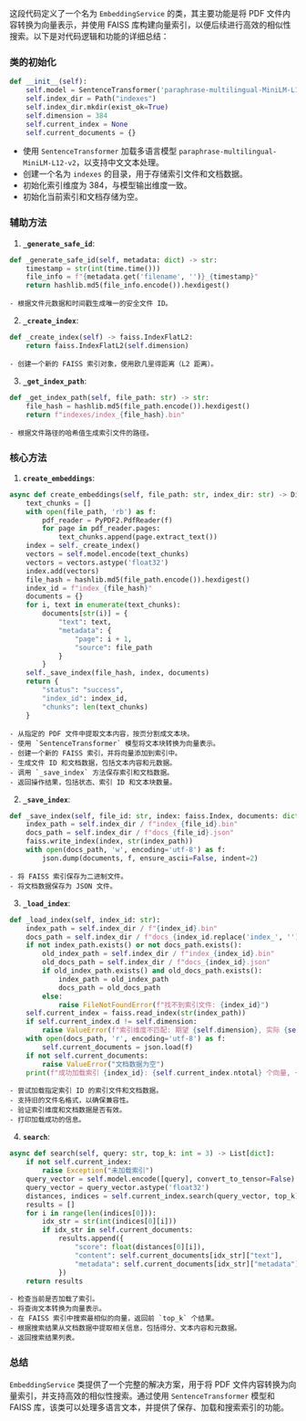 这段代码定义了一个名为 `EmbeddingService` 的类，其主要功能是将 PDF 文件内容转换为向量表示，并使用 FAISS 库构建向量索引，以便后续进行高效的相似性搜索。以下是对代码逻辑和功能的详细总结：

### 类的初始化
```python
def __init__(self):
    self.model = SentenceTransformer('paraphrase-multilingual-MiniLM-L12-v2')
    self.index_dir = Path("indexes")
    self.index_dir.mkdir(exist_ok=True)
    self.dimension = 384
    self.current_index = None
    self.current_documents = {}
```
- 使用 `SentenceTransformer` 加载多语言模型 `paraphrase-multilingual-MiniLM-L12-v2`，以支持中文文本处理。
- 创建一个名为 `indexes` 的目录，用于存储索引文件和文档数据。
- 初始化索引维度为 384，与模型输出维度一致。
- 初始化当前索引和文档存储为空。

### 辅助方法
1. **`_generate_safe_id`**:
```python
def _generate_safe_id(self, metadata: dict) -> str:
    timestamp = str(int(time.time()))
    file_info = f"{metadata.get('filename', '')}_{timestamp}"
    return hashlib.md5(file_info.encode()).hexdigest()
```
    - 根据文件元数据和时间戳生成唯一的安全文件 ID。

2. **`_create_index`**:
```python
def _create_index(self) -> faiss.IndexFlatL2:
    return faiss.IndexFlatL2(self.dimension)
```
    - 创建一个新的 FAISS 索引对象，使用欧几里得距离（L2 距离）。

3. **`_get_index_path`**:
```python
def _get_index_path(self, file_path: str) -> str:
    file_hash = hashlib.md5(file_path.encode()).hexdigest()
    return f"indexes/index_{file_hash}.bin"
```
    - 根据文件路径的哈希值生成索引文件的路径。

### 核心方法
1. **`create_embeddings`**:
```python
async def create_embeddings(self, file_path: str, index_dir: str) -> Dict:
    text_chunks = []
    with open(file_path, 'rb') as f:
        pdf_reader = PyPDF2.PdfReader(f)
        for page in pdf_reader.pages:
            text_chunks.append(page.extract_text())
    index = self._create_index()
    vectors = self.model.encode(text_chunks)
    vectors = vectors.astype('float32')
    index.add(vectors)
    file_hash = hashlib.md5(file_path.encode()).hexdigest()
    index_id = f"index_{file_hash}"
    documents = {}
    for i, text in enumerate(text_chunks):
        documents[str(i)] = {
            "text": text,
            "metadata": {
                "page": i + 1,
                "source": file_path
            }
        }
    self._save_index(file_hash, index, documents)
    return {
        "status": "success",
        "index_id": index_id,
        "chunks": len(text_chunks)
    }
```
    - 从指定的 PDF 文件中提取文本内容，按页分割成文本块。
    - 使用 `SentenceTransformer` 模型将文本块转换为向量表示。
    - 创建一个新的 FAISS 索引，并将向量添加到索引中。
    - 生成文件 ID 和文档数据，包括文本内容和元数据。
    - 调用 `_save_index` 方法保存索引和文档数据。
    - 返回操作结果，包括状态、索引 ID 和文本块数量。

2. **`_save_index`**:
```python
def _save_index(self, file_id: str, index: faiss.Index, documents: dict):
    index_path = self.index_dir / f"index_{file_id}.bin"
    docs_path = self.index_dir / f"docs_{file_id}.json"
    faiss.write_index(index, str(index_path))
    with open(docs_path, 'w', encoding='utf-8') as f:
        json.dump(documents, f, ensure_ascii=False, indent=2)
```
    - 将 FAISS 索引保存为二进制文件。
    - 将文档数据保存为 JSON 文件。

3. **`_load_index`**:
```python
def _load_index(self, index_id: str):
    index_path = self.index_dir / f"{index_id}.bin"
    docs_path = self.index_dir / f"docs_{index_id.replace('index_', '')}.json"
    if not index_path.exists() or not docs_path.exists():
        old_index_path = self.index_dir / f"index_{index_id}.bin"
        old_docs_path = self.index_dir / f"docs_{index_id}.json"
        if old_index_path.exists() and old_docs_path.exists():
            index_path = old_index_path
            docs_path = old_docs_path
        else:
            raise FileNotFoundError(f"找不到索引文件: {index_id}")
    self.current_index = faiss.read_index(str(index_path))
    if self.current_index.d != self.dimension:
        raise ValueError(f"索引维度不匹配: 期望 {self.dimension}, 实际 {self.current_index.d}")
    with open(docs_path, 'r', encoding='utf-8') as f:
        self.current_documents = json.load(f)
    if not self.current_documents:
        raise ValueError("文档数据为空")
    print(f"成功加载索引 {index_id}: {self.current_index.ntotal} 个向量, {len(self.current_documents)} 个文档")
```
    - 尝试加载指定索引 ID 的索引文件和文档数据。
    - 支持旧的文件名格式，以确保兼容性。
    - 验证索引维度和文档数据是否有效。
    - 打印加载成功的信息。

4. **`search`**:
```python
async def search(self, query: str, top_k: int = 3) -> List[dict]:
    if not self.current_index:
        raise Exception("未加载索引")
    query_vector = self.model.encode([query], convert_to_tensor=False)
    query_vector = query_vector.astype('float32')
    distances, indices = self.current_index.search(query_vector, top_k)
    results = []
    for i in range(len(indices[0])):
        idx_str = str(int(indices[0][i]))
        if idx_str in self.current_documents:
            results.append({
                "score": float(distances[0][i]),
                "content": self.current_documents[idx_str]["text"],
                "metadata": self.current_documents[idx_str]["metadata"]
            })
    return results
```
    - 检查当前是否加载了索引。
    - 将查询文本转换为向量表示。
    - 在 FAISS 索引中搜索最相似的向量，返回前 `top_k` 个结果。
    - 根据搜索结果从文档数据中提取相关信息，包括得分、文本内容和元数据。
    - 返回搜索结果列表。

### 总结
`EmbeddingService` 类提供了一个完整的解决方案，用于将 PDF 文件内容转换为向量索引，并支持高效的相似性搜索。通过使用 `SentenceTransformer` 模型和 FAISS 库，该类可以处理多语言文本，并提供了保存、加载和搜索索引的功能。
